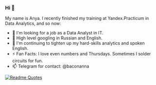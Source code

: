 ### Hi 👋

My name is Anya. I recently finished my training at Yandex.Practicum in Data Analytics, and so now:

- 🔭 I'm looking for a job as a Data Analyst in IT.
- 💬 High level googling in Russian and English.
- 🌱 I'm continuing to tighten up my hard-skills analytics and spoken English.
- ⚡ Fan Facts: I love even numbers and Thursdays. Sometimes I solder circuits for fun. 
- 📫 Telegram for contact: @baconanna

[![Readme Quotes](https://quotes-github-readme.vercel.app/api?type=horizontal&theme=dark)](https://github.com/piyushsuthar/github-readme-quotes)

<!--
**baconanna/baconanna** is a ✨ _special_ ✨ repository because its `README.md` (this file) appears on your GitHub profile.

Here are some ideas to get you started:

- 🔭 I’m currently working on ...
- 🌱 I’m currently learning ...
- 👯 I’m looking to collaborate on ...
- 🤔 I’m looking for help with ...
- 💬 Ask me about ...
- 📫 How to reach me: ...
- 😄 Pronouns: ...
- ⚡ Fun fact: ...

### Привет! 👋
Меня зовут Аня. Недавно я окончила обучение в Яндекс.Практикум по направлению "Аналитих данных", и поэтому сейчас:
- 🔭 Я ищу работу аналитиком данных в IT.
- 💬 Хай левел по гуглингу на русском и английском языках.
- 🌱 Я продолжаю подтягивать хард скиллс аналитика и разговорный английский.
- ⚡ Фан факты: я люблю четные числа и четверги. Иногда для развлечения паяю микросхемы. Запустила скрипт на hh, который автоматически откликается на вакансии.
- 📫 Telegram для связи: @baconanna
-->
